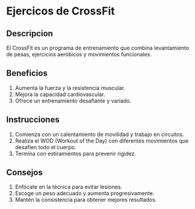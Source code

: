 # Ejercicos de CrossFit

## Descripcion
El CrossFit es un programa de entrenamiento que combina levantamiento de pesas, ejercicios aeróbicos y movimientos funcionales.

## Beneficios 
1. Aumenta la fuerza y la resistencia muscular.
2. Mejora la capacidad cardiovascular.
3. Ofrece un entrenamiento desafiante y variado.

## Instrucciones 
1. Comienza con un calentamiento de movilidad y trabajo en circuitos.
2. Realiza el WOD (Workout of the Day) con diferentes movimientos que desafíen todo el cuerpo.
3. Termina con estiramientos para prevenir rigidez.

## Consejos
1. Enfócate en la técnica para evitar lesiones.
2. Escoge un peso adecuado y aumenta progresivamente.
3. Mantén la consistencia para obtener mejores resultados.

